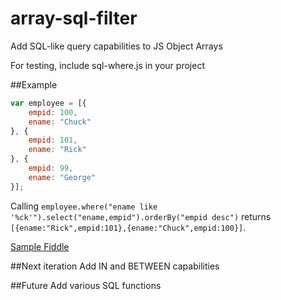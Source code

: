 # array-sql-filter
Add SQL-like query capabilities to JS Object Arrays

For testing, include sql-where.js in your project

##Example
```javascript
var employee = [{
    empid: 100,
    ename: "Chuck"
}, {
    empid: 101,
    ename: "Rick"
}, {
    empid: 99,
    ename: "George"
}];
```

Calling `employee.where("ename like '%ck'").select("ename,empid").orderBy("empid desc")` returns `[{ename:"Rick",empid:101},{ename:"Chuck",empid:100}]`.


[Sample Fiddle](http://jsfiddle.net/krishnakumarm777/dgeLn5wa/12/)

##Next iteration 
Add IN and BETWEEN capabilities

##Future 
Add various SQL functions 
